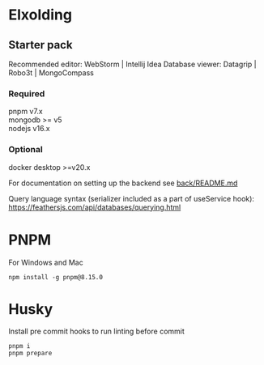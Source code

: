# Elxolding

## Starter pack
Recommended editor: WebStorm | Intellij Idea
Database viewer: Datagrip | Robo3t | MongoCompass

### Required
pnpm v7.x\
mongodb >= v5\
nodejs v16.x

### Optional
docker desktop >=v20.x


For documentation on setting up the backend see [back/README.md](https://github.com/apollo-studios/parisa/tree/main/back)

Query language syntax (serializer included as a part of useService hook): https://feathersjs.com/api/databases/querying.html

# PNPM
For Windows and Mac
```shell
npm install -g pnpm@8.15.0
```

# Husky
Install pre commit hooks to run linting before commit
```shell
pnpm i
pnpm prepare
```
